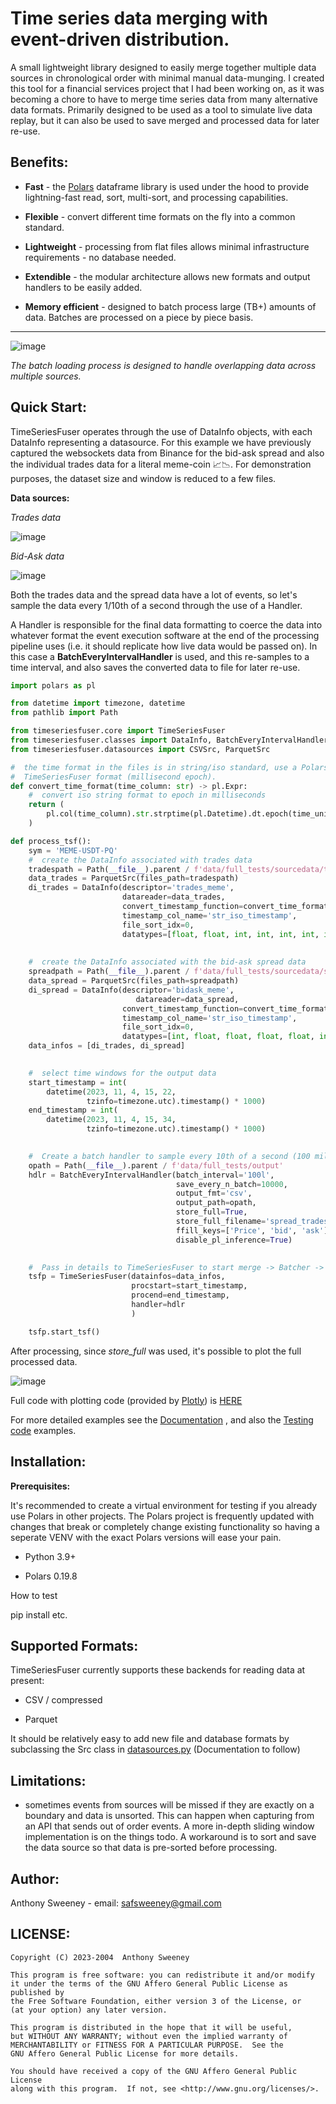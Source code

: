# Time series data merging with event-driven distribution. 


A small lightweight library designed to easily merge together multiple data sources in chronological order with minimal manual data-munging. I created this tool for a financial services project that I had been working on, as it was becoming a chore to have to merge time series data from many alternative data formats. Primarily designed to be used as a tool to simulate live data replay, but it can also be used to save merged and processed data for later re-use. 


##  Benefits:

- **Fast** - the [Polars](https://github.com/pola-rs/polars) dataframe library is used under the hood to provide lightning-fast read, sort, multi-sort, and processing capabilities.

- **Flexible** - convert different time formats on the fly into a common standard. 

- **Lightweight** - processing from flat files allows minimal infrastructure requirements - no database needed. 

- **Extendible** - the modular architecture allows new formats and output handlers to be easily added. 

- **Memory efficient** - designed to batch process large (TB+) amounts of data. Batches are processed on a piece by piece basis.  <insert bit about using Polars lazyframe support to select the processing columns later> 

***


![image](https://github.com/klovanone/timeseriesfuser/blob/main/docs/tsf_chunking_animation_v2.svg)

*The batch loading process is designed to handle overlapping data across multiple sources.* 

## Quick Start: 

TimeSeriesFuser operates through the use of DataInfo objects, with each DataInfo representing a datasource. For this example we have previously captured the websockets data from Binance for the bid-ask spread and also the individual trades data for a literal meme-coin 📈📉. For demonstration purposes, the dataset size and window is reduced to a few files. 

**Data sources:**

*Trades data*

![image](https://github.com/klovanone/timeseriesfuser/assets/39015947/60ec3bb8-5c47-4f99-b96c-b7cba5d4381a)



*Bid-Ask data*

![image](https://github.com/klovanone/timeseriesfuser/assets/39015947/bef15b93-b61e-40a3-9133-ed10073c57f1)



Both the trades data and the spread data have a lot of events, so let's sample the data every 1/10th of a second through the use of a Handler. 

A Handler is responsible for the final data formatting to coerce the data into whatever format the event execution software at the end of the processing pipeline uses (i.e. it should replicate how live data would be passed on). In this case a **BatchEveryIntervalHandler** is used, and this re-samples to a time interval, and also saves the converted data to file for later re-use.

```python
import polars as pl

from datetime import timezone, datetime
from pathlib import Path

from timeseriesfuser.core import TimeSeriesFuser
from timeseriesfuser.classes import DataInfo, BatchEveryIntervalHandler
from timeseriesfuser.datasources import CSVSrc, ParquetSrc

#  the time format in the files is in string/iso standard, use a Polars expression to convert into
#  TimeSeriesFuser format (millisecond epoch).
def convert_time_format(time_column: str) -> pl.Expr:
    #  convert iso string format to epoch in milliseconds
    return (
        pl.col(time_column).str.strptime(pl.Datetime).dt.epoch(time_unit="ms")
    )

def process_tsf():
    sym = 'MEME-USDT-PQ'
    #  create the DataInfo associated with trades data
    tradespath = Path(__file__).parent / f'data/full_tests/sourcedata/trades/binance/{sym}'
    data_trades = ParquetSrc(files_path=tradespath)
    di_trades = DataInfo(descriptor='trades_meme',
                         datareader=data_trades,
                         convert_timestamp_function=convert_time_format,
                         timestamp_col_name='str_iso_timestamp',
                         file_sort_idx=0,
                         datatypes=[float, float, int, int, int, int, int, str])
    
    
    #  create the DataInfo associated with the bid-ask spread data
    spreadpath = Path(__file__).parent / f'data/full_tests/sourcedata/spread/binance/{sym}'
    data_spread = ParquetSrc(files_path=spreadpath)
    di_spread = DataInfo(descriptor='bidask_meme',
                            datareader=data_spread,
                         convert_timestamp_function=convert_time_format,
                         timestamp_col_name='str_iso_timestamp',
                         file_sort_idx=0,
                         datatypes=[int, float, float, float, float, int, str])
    data_infos = [di_trades, di_spread]

    
    #  select time windows for the output data
    start_timestamp = int(
        datetime(2023, 11, 4, 15, 22,
                 tzinfo=timezone.utc).timestamp() * 1000)
    end_timestamp = int(
        datetime(2023, 11, 4, 15, 34,
                 tzinfo=timezone.utc).timestamp() * 1000)

    
    #  Create a batch handler to sample every 10th of a second (100 millis ❤️)  and save to file.
    opath = Path(__file__).parent / f'data/full_tests/output'
    hdlr = BatchEveryIntervalHandler(batch_interval='100l',
                                     save_every_n_batch=10000,
                                     output_fmt='csv',
                                     output_path=opath,
                                     store_full=True,
                                     store_full_filename='spread_trades_multi_overlap_millis',
                                     ffill_keys=['Price', 'bid', 'ask'],
                                     disable_pl_inference=True)

    
    #  Pass in details to TimeSeriesFuser to start merge -> Batcher -> event execution
    tsfp = TimeSeriesFuser(datainfos=data_infos,
                           procstart=start_timestamp,
                           procend=end_timestamp,
                           handler=hdlr
                           )

    tsfp.start_tsf()
```



After processing, since *store_full* was used, it's possible to plot the full processed data. 

![image](https://github.com/klovanone/timeseriesfuser/assets/39015947/adc0dd11-177e-4615-9cc8-90555560be97)

Full code with plotting code (provided by [Plotly](https://plotly.com/python/)) is [HERE](https://github.com/klovanone/timeseriesfuser/blob/main/examples/demo_spread_trades_memecoin.py)

For more detailed examples see the [Documentation](https://github.com/klovanone/timeseriesfuser/tree/main/docs) , and also the [Testing code](https://github.com/klovanone/timeseriesfuser/tree/main/tests) examples. 


## Installation:

**Prerequisites:**

It's recommended to create a virtual environment for testing if you already use Polars in other projects. The Polars project is frequently updated with changes that break or completely change existing functionality so having a seperate VENV with the exact Polars versions will ease your pain. 

- Python 3.9+ 

- Polars 0.19.8


**<clone with github by runnning: >** 

How to test

**<install via pip>** 

pip install etc. 
    





## Supported Formats:  

TimeSeriesFuser currently supports these backends for reading data at present:

- CSV / compressed

- Parquet

It should be relatively easy to add new file and database formats by subclassing the Src class in [datasources.py](https://github.com/klovanone/timeseriesfuser/blob/main/timeseriesfuser/datasources.py) (Documentation to follow)


## Limitations:

- sometimes events from sources will be missed if they are exactly on a boundary and data is unsorted. This can happen when capturing from an API that sends out of order events. A more in-depth sliding window implementation is on the things todo. A workaround is to sort and save the data source so that data is pre-sorted before processing.
    

## Author:
	
Anthony Sweeney - email: [safsweeney@gmail.com](safsweeney@gmail.com)
	

## LICENSE:
	
	Copyright (C) 2023-2004  Anthony Sweeney

	This program is free software: you can redistribute it and/or modify
	it under the terms of the GNU Affero General Public License as published by
	the Free Software Foundation, either version 3 of the License, or
	(at your option) any later version.

	This program is distributed in the hope that it will be useful,
	but WITHOUT ANY WARRANTY; without even the implied warranty of
	MERCHANTABILITY or FITNESS FOR A PARTICULAR PURPOSE.  See the
	GNU Affero General Public License for more details.

	You should have received a copy of the GNU Affero General Public License
	along with this program.  If not, see <http://www.gnu.org/licenses/>.
			





